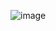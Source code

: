 ![image](https://user-images.githubusercontent.com/88390140/173245237-f1ca1374-484b-42d6-8655-0d66f2d1394a.png)
